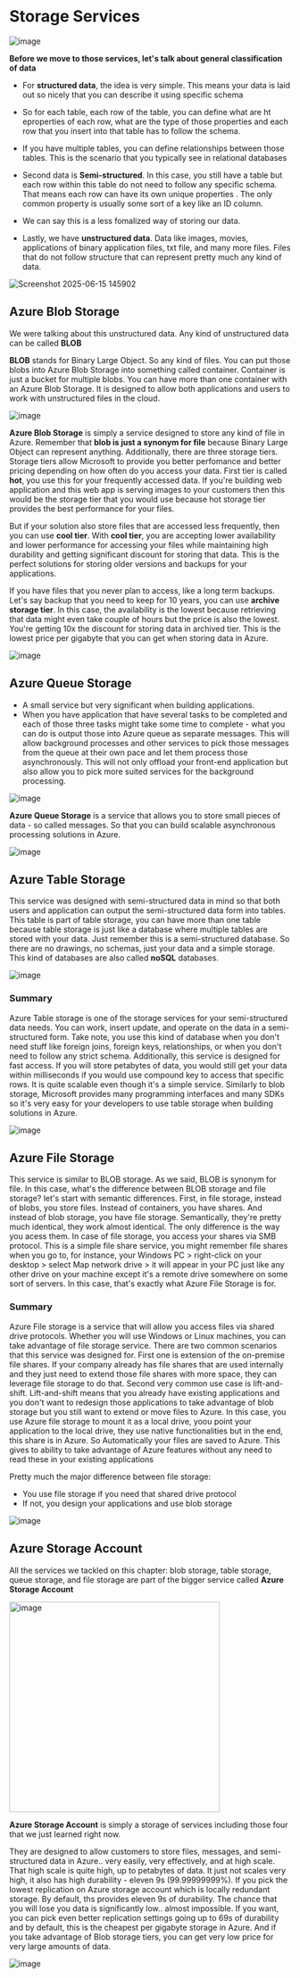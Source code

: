 # Storage Services

![image](https://github.com/user-attachments/assets/ca902d0f-8544-411b-86c3-30f0ccf43b6a)


**Before we move to those services, let's talk about general classification of data**
- For **structured data**, the idea is very simple. This means your data is laid out so nicely that you can describe it using specific schema
- So for each table, each row of the table, you can define what are ht eproperties of each row, what are the type of those properties and each row that you insert into that table has to follow the schema.
- If you have multiple tables, you can define relationships between those tables. This is the scenario that you typically see in relational databases

- Second data is **Semi-structured**. In this case, you still have a table but each row within this table do not need to follow any specific schema. That means each row can have its own unique properties . The only common property is usually some sort of a key like an ID column.
- We can say this is a less fomalized way of storing our data.

- Lastly, we have **unstructured data**. Data like images, movies, applications of binary application files, txt file, and many more files. Files that do not follow structure that can represent pretty much any kind of data.


![Screenshot 2025-06-15 145902](https://github.com/user-attachments/assets/ffed9952-f55a-4860-91b9-0f0166cb2db6)



## Azure Blob Storage

We were talking about this unstructured data. Any kind of unstructured data can be called **BLOB**

**BLOB** stands for Binary Large Object. So any kind of files. You can put those blobs into Azure Blob Storage into something called container. Container is just a bucket for multiple blobs. You can have more than one container with an Azure Blob Storage. It is designed to allow both applications and users to work with unstructured files in the cloud.

![image](https://github.com/user-attachments/assets/7207b9c0-7f6f-4449-b4a2-f845d28915b4)


**Azure Blob Storage** is simply a service designed to store any kind of file in Azure. Remember that **blob is just a synonym for file** because Binary Large Object can represent anything. Additionally, there are three storage tiers. Storage tiers allow Microsoft to provide you better perfomance and better pricing depending on how often do you access your data. First tier is called **hot**, you use this for your frequently accessed data. If you're building web application and this web app is serving images to your customers then this would be the storage tier that you would use because hot storage tier provides the best performance for your files. 

But if your solution also store files that are accessed less frequently, then you can use **cool tier**. With **cool tier**, you are accepting lower availability and lower performance for accessing your files while maintaining high durability and getting significant discount for storing that data. This is the perfect solutions for storing older versions and backups for your applications.

If you have files that you never plan to access, like a long term backups. Let's say backup that you need to keep for 10 years, you can use **archive storage tier**. In this case, the availability is the lowest because retrieving that data might even take couple of hours but the price is also the lowest. You're getting 10x the discount for storing data in archived tier. This is the lowest price per gigabyte that you can get when storing data in Azure.

![image](https://github.com/user-attachments/assets/c14ebd3f-74c5-42cd-86fc-588c7f29fe56)


## Azure Queue Storage

- A small service but very significant when building applications.
- When you have application that have several tasks to be completed and each of those three tasks might take some time to complete - what you can do is output those into Azure queue as separate messages. This will allow background processes and other services to pick those messages from the queue at their own pace and let them process those asynchronously. This will not only offload your front-end application but also allow you to pick more suited services for the background processing.

![image](https://github.com/user-attachments/assets/9a5f20f5-0154-4094-8695-53bc4fb6e140)

**Azure Queue Storage** is a service that allows you to store small pieces of data - so called messages. So that you can build scalable asynchronous processing solutions in Azure.


![image](https://github.com/user-attachments/assets/34655ab6-c599-43ea-9e42-b7fba5553986)


## Azure Table Storage
  
This service was designed with semi-structured data in mind so that both users and application can output the semi-structured data form into tables. This table is part of table storage, you can have more than one table because table storage is just like a database where multiple tables are stored with your data. Just remember this is a semi-structured database. So there are no drawings, no schemas, just your data and a simple storage. This kind of databases are also called **noSQL** databases.

![image](https://github.com/user-attachments/assets/95f5592a-de03-4ef2-9900-d255980b8a7d)


### Summary
Azure Table storage is one of the storage services for your semi-structured data needs. You can work, insert update, and operate on the data in a semi-structured form. Take note, you use this kind of database when you don't need stuff like foreign joins, foreign keys, relationships, or when you don't need to follow any strict schema. Additionally, this service is designed for fast access. If you will store petabytes of data, you would still get your data within milliseconds if you would use compound key to access that specific rows. It is quite scalable even though it's a simple service. Similarly to blob storage, Microsoft provides many programming interfaces and many SDKs so it's very easy for your developers to use table storage when building solutions in Azure.

![image](https://github.com/user-attachments/assets/96fe81f6-cea5-40cf-a548-d7deee74ff8e)


## Azure File Storage
This service is similar to BLOB storage. As we said, BLOB is synonym for file. In this case, what's the difference between BLOB storage and file storage? let's start with semantic differences. First, in file storage, instead of blobs, you store files. Instead of containers, you have shares. And instead of blob storage, you have file storage. Semantically, they're pretty much identical, they work almost identical. The only difference is the way you acess them. In case of file storage, you access your shares via SMB protocol. This is a simple file share service, you might remember file shares when you go to, for instance, your Windows PC > right-click on your desktop > select Map network drive > it will appear in your PC just like any other drive on your machine except it's a remote drive somewhere on some sort of servers. In this case, that's exactly what Azure File Storage is for.

### Summary
Azure File storage is a service that will allow you access files via shared drive protocols. Whether you will use Windows or Linux machines, you can take advantage of file storage service. There are two common scenarios that this service was designed for. First one is extension of the on-premise file shares. If your company already has file shares that are used internally and they just need to extend those file shares with more space, they can leverage file storage to do that.
Second very common use case is lift-and-shift. Lift-and-shift means that you already have existing applications and you don't want to redesign those applications to take advantage of blob storage but you still want to extend or move files to Azure. In this case, you use Azure file storage to mount it as a local drive, yoou point your application to the local drive, they use native functionalities but in the end, this share is in Azure. So Automatically your files are saved to Azure. This gives to ability to take advantage of Azure features without any need to read these in your existing applications

Pretty much the major difference between file storage:
- You use file storage if you need that shared drive protocol
- If not, you design your applications and use blob storage

![image](https://github.com/user-attachments/assets/00ea12de-264b-4ff3-8a6a-5863ae216ade)


## Azure Storage Account
All the services we tackled on this chapter: blob storage, table storage, queue storage, and file storage are part of the bigger service called **Azure Storage Account**

<img width="377" alt="image" src="https://github.com/user-attachments/assets/4822c6a7-4514-485b-bc52-eb0ac1dc63e3" />


**Azure Storage Account** is simply a storage of services including those four that we just learned right now.

They are designed to allow customers to store files, messages, and semi-structured data in Azure.. very easily, very effectively, and at high scale. That high scale is quite high, up to petabytes of data. It just not scales very high, it also has high durability - eleven 9s (99.99999999%). If you pick the lowest replication on Azure storage account which is locally redundant storage. By default, ths provides eleven 9s of durability. The chance that you will lose you data is significantly low.. almost impossible. If you want, you can pick even better replication settings going up to 69s of durability and by default, this is the cheapest per gigabyte storage in Azure. And if you take advantage of Blob storage tiers, you can get very low price for very large amounts of data.


![image](https://github.com/user-attachments/assets/54cdb1fb-9e21-42f8-9330-5ce091b58056)
